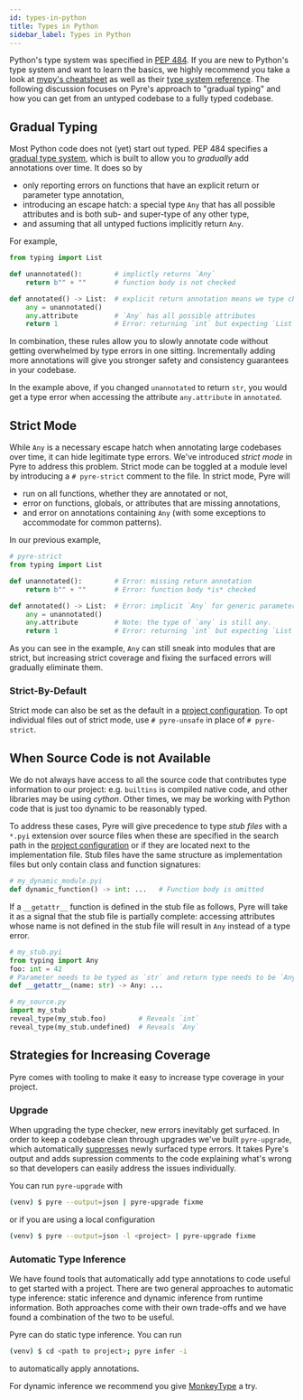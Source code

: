 ```yaml
---
id: types-in-python
title: Types in Python
sidebar_label: Types in Python
---
```


Python's type system was specified in [PEP 484](https://www.python.org/dev/peps/pep-0484/). If you are new to Python's type system and want to learn the basics, we highly recommend you take a look at [mypy's cheatsheet](https://mypy.readthedocs.io/en/stable/cheat_sheet_py3.html) as well as their [type system reference](https://mypy.readthedocs.io/en/stable/builtin_types.html). The following discussion focuses on Pyre's approach to "gradual typing" and how you can get from an untyped codebase to a fully typed codebase.

## Gradual Typing
Most Python code does not (yet) start out typed. PEP 484 specifies a [gradual type system](https://en.wikipedia.org/wiki/Gradual_typing), which is built to allow you to *gradually* add annotations over time. It does so by

- only reporting errors on functions that have an explicit return or parameter type annotation,
- introducing an escape hatch: a special type `Any` that has all possible attributes and is both sub- and super-type of any other type,
- and assuming that all untyped fuctions implicitly return `Any`.

For example,
```python
from typing import List

def unannotated():        # implictly returns `Any`
    return b"" + ""       # function body is not checked

def annotated() -> List:  # explicit return annotation means we type check `annotated`
    any = unannotated()
    any.attribute         # `Any` has all possible attributes
    return 1              # Error: returning `int` but expecting `List`
```

In combination, these rules allow you to slowly annotate code without getting overwhelmed by type errors in one sitting. Incrementally adding more annotations will give you stronger safety and consistency guarantees in your codebase.

In the example above, if you changed `unannotated` to return `str`, you would get a type error when accessing the attribute `any.attribute` in `annotated`.

## Strict Mode
While `Any` is a necessary escape hatch when annotating large codebases over time, it can hide legitimate type errors. We've introduced *strict mode* in Pyre to address this problem. Strict mode can be toggled at a module level by introducing a `# pyre-strict` comment to the file. In strict mode, Pyre will

- run on all functions, whether they are annotated or not,
- error on functions, globals, or attributes that are missing annotations,
- and error on annotations containing `Any` (with some exceptions to accommodate for common patterns).

In our previous example,
```python
# pyre-strict
from typing import List

def unannotated():        # Error: missing return annotation
    return b"" + ""       # Error: function body *is* checked

def annotated() -> List:  # Error: implicit `Any` for generic parameter to `List`
    any = unannotated()
    any.attribute         # Note: the type of `any` is still any.
    return 1              # Error: returning `int` but expecting `List`
```

As you can see in the example, `Any` can still sneak into modules that are strict, but increasing strict coverage and fixing the surfaced errors will gradually eliminate them.

### Strict-By-Default
Strict mode can also be set as the default in a [project configuration](configuration.md). To opt individual files out of strict mode, use `# pyre-unsafe` in place of `# pyre-strict`.

## When Source Code is not Available
We do not always have access to all the source code that contributes type information to our project: e.g. `builtins` is compiled native code, and other libraries may be using *cython*. Other times, we may be working with Python code that is just too dynamic to be reasonably typed.

To address these cases, Pyre will give precedence to type *stub files* with a `*.pyi` extension over source files when these are specified in the search path in the [project configuration](configuration.md) or if they are located next to the implementation file.
Stub files have the same structure as implementation files but only contain class and function signatures:

```python
# my_dynamic_module.pyi
def dynamic_function() -> int: ...   # Function body is omitted
```

If a `__getattr__` function is defined in the stub file as follows, Pyre will take it as a signal that the stub file is partially complete: accessing attributes whose name is not defined in the stub file will result in `Any` instead of a type error.

```python
# my_stub.pyi
from typing import Any
foo: int = 42
# Parameter needs to be typed as `str` and return type needs to be `Any`
def __getattr__(name: str) -> Any: ...

# my_source.py
import my_stub
reveal_type(my_stub.foo)        # Reveals `int`
reveal_type(my_stub.undefined)  # Reveals `Any`
```

## Strategies for Increasing Coverage
Pyre comes with tooling to make it easy to increase type coverage in your project.

### Upgrade
When upgrading the type checker, new errors inevitably get surfaced. In order to keep a codebase clean through upgrades we've built `pyre-upgrade`, which automatically [suppresses](errors.md#suppression) newly surfaced type errors. It takes Pyre's output and adds supression comments to the code explaining what's wrong so that developers can easily address the issues individually.

You can run `pyre-upgrade` with
```bash
(venv) $ pyre --output=json | pyre-upgrade fixme
```
or if you are using a local configuration
```bash
(venv) $ pyre --output=json -l <project> | pyre-upgrade fixme
```

### Automatic Type Inference
We have found tools that automatically add type annotations to code useful to get started with a project. There are two general approaches to automatic type inference: static inference and dynamic inference from runtime information. Both approaches come with their own trade-offs and we have found a combination of the two to be useful.

Pyre can do static type inference. You can run
```bash
(venv) $ cd <path to project>; pyre infer -i
```
to automatically apply annotations.

For dynamic inference we recommend you give [MonkeyType](https://github.com/Instagram/MonkeyType) a try.
